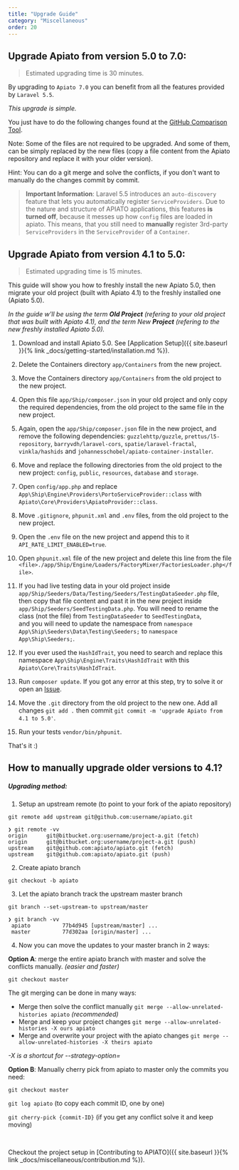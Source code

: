 ```yaml
---
title: "Upgrade Guide"
category: "Miscellaneous"
order: 20
---
```


## Upgrade Apiato from version 5.0 to 7.0:

> Estimated upgrading time is 30 minutes.

By upgrading to `Apiato 7.0` you can benefit from all the features provided by `Laravel 5.5`. 

*This upgrade is simple.* 

You just have to do the following changes found at the [GitHub Comparison Tool](https://github.com/apiato/apiato/compare/5.0...master).

Note: Some of the files are not required to be upgraded. And some of them, can be simply replaced by the new files (copy a file content from the Apiato repository and replace it with your older version).

Hint: You can do a git merge and solve the conflicts, if you don't want to manually do the changes commit by commit.

> **Important Information**: Laravel 5.5 introduces an `auto-discovery` feature that lets you automatically register `ServiceProviders`. 
Due to the nature and structure of APIATO applications, this features **is turned off**, because it messes up how `config` files are loaded 
in apiato. This means, that you still need to **manually** register 3rd-party `ServiceProviders` in the `ServiceProvider` of a `Container`.

## Upgrade Apiato from version 4.1 to 5.0:

> Estimated upgrading time is 15 minutes.


This guide will show you how to freshly install the new Apiato 5.0, then migrate your old project (built with Apiato 4.1) to the freshly installed one (Apiato 5.0).

*In the guide w'll be using the term **Old Project** (refering to your old project that was built with Apiato 4.1), and the term New **Project** (refering to the new freshly installed Apiato 5.0).*



1) Download and install Apiato 5.0. See [Application Setup]({{ site.baseurl }}{% link _docs/getting-started/installation.md %}).

2) Delete the Containers directory `app/Containers` from the new project.

3) Move the Containers directory `app/Containers` from the old project to the new project.

4) Open this file `app/Ship/composer.json` in your old project and only copy the required dependencies, from the old project to the same file in the new project.

5) Again, open the `app/Ship/composer.json` file in the new project, and remove the following dependencies: 
`guzzlehttp/guzzle`, `prettus/l5-repository`, `barryvdh/laravel-cors`, `spatie/laravel-fractal`, `vinkla/hashids` and `johannesschobel/apiato-container-installer`.

6) Move and replace the following directories from the old project to the new project: `config`, `public`, `resources`, `database` and `storage`.

7) Open `config/app.php` and replace `App\Ship\Engine\Providers\PortoServiceProvider::class` with `Apiato\Core\Providers\ApiatoProvider::class`.

8) Move `.gitignore`, `phpunit.xml` and `.env` files, from the old project to the new project.

9) Open the `.env` file on the new project and append this to it `API_RATE_LIMIT_ENABLED=true`.

10) Open `phpunit.xml` file of the new project and delete this line from the file `<file>./app/Ship/Engine/Loaders/FactoryMixer/FactoriesLoader.php</file>`.

11) If you had live testing data in your old project inside `app/Ship/Seeders/Data/Testing/Seeders/TestingDataSeeder.php` file, then copy that file content and past it in the new project inside `app/Ship/Seeders/SeedTestingData.php`. You will need to rename the class (not the file) from `TestingDataSeeder` to `SeedTestingData`,  
and you will need to update the namespace from `namespace App\Ship\Seeders\Data\Testing\Seeders;` to `namespace App\Ship\Seeders;`.

12) If you ever used the `HashIdTrait`, you need to search and replace this namespace `App\Ship\Engine\Traits\HashIdTrait` with this `Apiato\Core\Traits\HashIdTrait`.

13) Run `composer update`. If you got any error at this step, try to solve it or open an [Issue](https://github.com/apiato/apiato/issues).

14) Move the `.git` directory from the old project to the new one. Add all changes `git add .` then commit `git commit -m 'upgrade Apiato from 4.1 to 5.0'`. 

15) Run your tests `vendor/bin/phpunit`.

That's it :)

## How to manually upgrade older versions to 4.1?


##### Upgrading method:

1) Setup an upstream remote (to point to your fork of the apiato repository)

`git remote add upstream git@github.com:username/apiato.git`

```shell
❯ git remote -vv
origin      git@bitbucket.org:username/project-a.git (fetch)
origin      git@bitbucket.org:username/project-a.git (push)
upstream    git@github.com:apiato/apiato.git (fetch)
upstream    git@github.com:apiato/apiato.git (push)
```

2) Create apiato branch

`git checkout -b apiato`

3) Let the apiato branch track the upstream master branch

`git branch --set-upstream-to upstream/master`

```shell
❯ git branch -vv
 apiato          77b4d945 [upstream/master] ...
 master          77d302aa [origin/master] ...
```

4) Now you can move the updates to your master branch in 2 ways:


**Option A**: merge the entire apiato branch with master and solve the conflicts manually. *(easier and faster)*

`git checkout master`

The git merging can be done in many ways:

- Merge then solve the conflict manually `git merge --allow-unrelated-histories apiato` *(recommended)*
- Merge and keep your project changes `git merge --allow-unrelated-histories -X ours apiato`
- Merge and overwrite your project with the apiato changes `git merge --allow-unrelated-histories -X theirs apiato`


*-X is a shortcut for --strategy-option=*




**Option B**: Manually cherry pick from apiato to master only the commits you need:

`git checkout master`

`git log apiato`      (to copy each commit ID, one by one)

`git cherry-pick {commit-ID}`      (if you get any conflict solve it and keep moving)

<br>

Checkout the project setup in [Contributing to APIATO]({{ site.baseurl }}{% link _docs/miscellaneous/contribution.md %}).



